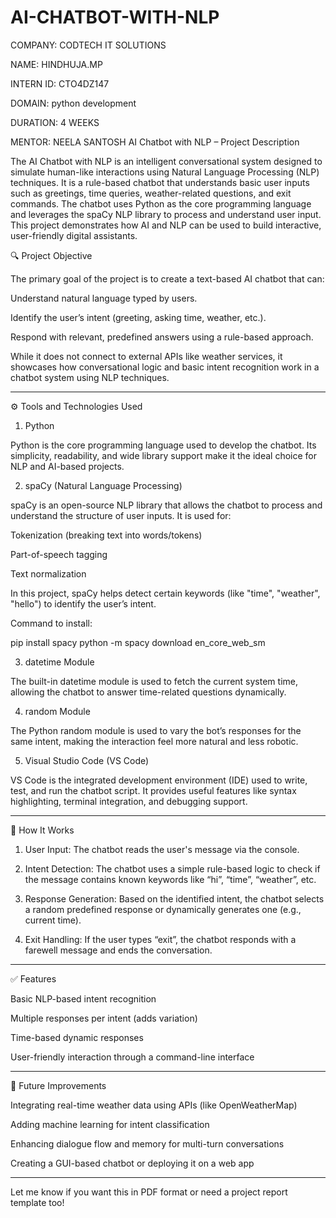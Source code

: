 # AI-CHATBOT-WITH-NLP
COMPANY: CODTECH IT SOLUTIONS

NAME: HINDHUJA.MP

INTERN ID: CTO4DZ147

DOMAIN: python development

DURATION: 4 WEEKS

MENTOR: NEELA SANTOSH
 AI Chatbot with NLP – Project Description

The AI Chatbot with NLP is an intelligent conversational system designed to simulate human-like interactions using Natural Language Processing (NLP) techniques. It is a rule-based chatbot that understands basic user inputs such as greetings, time queries, weather-related questions, and exit commands. The chatbot uses Python as the core programming language and leverages the spaCy NLP library to process and understand user input. This project demonstrates how AI and NLP can be used to build interactive, user-friendly digital assistants.

🔍 Project Objective

The primary goal of the project is to create a text-based AI chatbot that can:

Understand natural language typed by users.

Identify the user’s intent (greeting, asking time, weather, etc.).

Respond with relevant, predefined answers using a rule-based approach.


While it does not connect to external APIs like weather services, it showcases how conversational logic and basic intent recognition work in a chatbot system using NLP techniques.


---

⚙️ Tools and Technologies Used

1. Python

Python is the core programming language used to develop the chatbot. Its simplicity, readability, and wide library support make it the ideal choice for NLP and AI-based projects.

2. spaCy (Natural Language Processing)

spaCy is an open-source NLP library that allows the chatbot to process and understand the structure of user inputs. It is used for:

Tokenization (breaking text into words/tokens)

Part-of-speech tagging

Text normalization


In this project, spaCy helps detect certain keywords (like "time", "weather", "hello") to identify the user’s intent.

Command to install:

pip install spacy
python -m spacy download en_core_web_sm

3. datetime Module

The built-in datetime module is used to fetch the current system time, allowing the chatbot to answer time-related questions dynamically.

4. random Module

The Python random module is used to vary the bot’s responses for the same intent, making the interaction feel more natural and less robotic.

5. Visual Studio Code (VS Code)

VS Code is the integrated development environment (IDE) used to write, test, and run the chatbot script. It provides useful features like syntax highlighting, terminal integration, and debugging support.


---

🧩 How It Works

1. User Input: The chatbot reads the user's message via the console.


2. Intent Detection: The chatbot uses a simple rule-based logic to check if the message contains known keywords like “hi”, “time”, “weather”, etc.


3. Response Generation: Based on the identified intent, the chatbot selects a random predefined response or dynamically generates one (e.g., current time).


4. Exit Handling: If the user types “exit”, the chatbot responds with a farewell message and ends the conversation.




---

✅ Features

Basic NLP-based intent recognition

Multiple responses per intent (adds variation)

Time-based dynamic responses

User-friendly interaction through a command-line interface



---

📌 Future Improvements

Integrating real-time weather data using APIs (like OpenWeatherMap)

Adding machine learning for intent classification

Enhancing dialogue flow and memory for multi-turn conversations

Creating a GUI-based chatbot or deploying it on a web app



---

Let me know if you want this in PDF format or need a project report template too!
